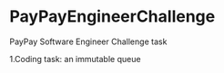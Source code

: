 # PayPayEngineerChallenge

PayPay Software Engineer Challenge task

1.Coding task: an immutable queue
